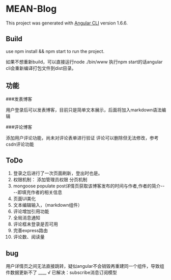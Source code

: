 # MEAN-Blog

This project was generated with [Angular CLI](https://github.com/angular/angular-cli) version 1.6.6.

## Build

use npm install && npm start to run the project.

如果不想重新build，可以直接运行node ./bin/www
执行npm start的话angular cli会重新编译打包文件到dist目录。

## 功能

###发表博客

用户登录后可以发表博客，目前只是简单文本展示，后面将加入markdown语法编辑

###评论博客

添加用户评论功能，尚未对评论表单进行验证
评论可以删除但无法修改，参考csdn评论功能

## ToDo

 1. 登录之后进行了一次页面刷新，登出时也是。
 2. 权限机制： 添加管理员权限
    分页机制
 3. mongoose populate 
    post详情页获取该博客发布的时间与作者,作者的简介----即填充作者的相关信息
 4. 页面UI美化
 5. 文本编辑输入，（markdown组件）
 6. 评论增加引用功能
 7. 全局消息通知
 8. 评论框未登录是否可用
 9. 完善express路由
 10. 评论数、阅读量

## bug
用户详情页之间无法直接跳转，疑似angular不会销毁再重建同一个组件，导致组件数据更新不了 ____ √ 已解决：subscribe消息订阅模型